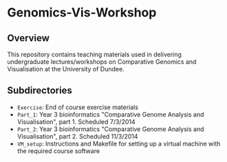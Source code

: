 # Genomics-Vis-Workshop

## Overview

This repository contains teaching materials used in delivering undergraduate lectures/workshops on Comparative Genomics and Visualisation at the University of Dundee.



## Subdirectories

* `Exercise`: End of course exercise materials
* `Part_1`: Year 3 bioinformatics "Comparative Genome Analysis and Visualisation", part 1. Scheduled 7/3/2014
* `Part_2`: Year 3 bioinformatics "Comparative Genome Analysis and Visualisation", part 2. Scheduled 11/3/2014
* `VM_setup`: Instructions and Makefile for setting up a virtual machine with the required course software
